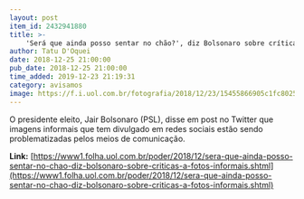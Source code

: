 ```yaml
---
layout: post
item_id: 2432941880
title: >-
    'Será que ainda posso sentar no chão?', diz Bolsonaro sobre críticas a fotos informais
author: Tatu D'Oquei
date: 2018-12-25 21:00:00
pub_date: 2018-12-25 21:00:00
time_added: 2019-12-23 21:19:31
category: avisamos
image: https://f.i.uol.com.br/fotografia/2018/12/23/15455866905c1fc8025a07e_1545586690_3x2_lg.jpg
---
```


O presidente eleito, Jair Bolsonaro (PSL), disse em post no Twitter que imagens informais que tem divulgado em redes sociais estão sendo problematizadas pelos meios de comunicação.

**Link:** [https://www1.folha.uol.com.br/poder/2018/12/sera-que-ainda-posso-sentar-no-chao-diz-bolsonaro-sobre-criticas-a-fotos-informais.shtml](https://www1.folha.uol.com.br/poder/2018/12/sera-que-ainda-posso-sentar-no-chao-diz-bolsonaro-sobre-criticas-a-fotos-informais.shtml)

